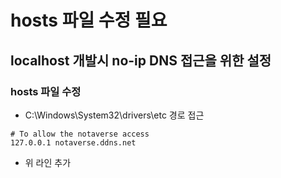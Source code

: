 # hosts 파일 수정 필요
## localhost 개발시 no-ip DNS 접근을 위한 설정
### hosts 파일 수정
- C:\Windows\System32\drivers\etc 경로 접근

```
# To allow the notaverse access
127.0.0.1 notaverse.ddns.net
```
- 위 라인 추가